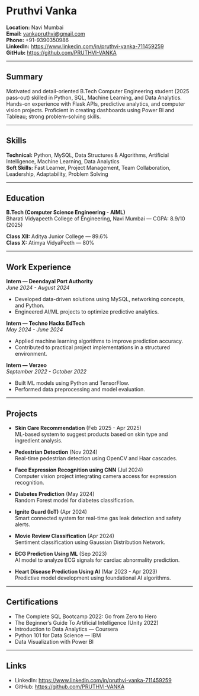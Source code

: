 # Pruthvi Vanka

**Location:** Navi Mumbai  
**Email:** vankapruthvi@gmail.com  
**Phone:** +91-9390350986  
**LinkedIn:** https://www.linkedin.com/in/pruthvi-vanka-711459259  
**GitHub:** https://github.com/PRUTHVI-VANKA

---

## Summary
Motivated and detail-oriented B.Tech Computer Engineering student (2025 pass-out) skilled in Python, SQL, Machine Learning, and Data Analytics. Hands-on experience with Flask APIs, predictive analytics, and computer vision projects. Proficient in creating dashboards using Power BI and Tableau; strong problem-solving skills.

---

## Skills
**Technical:** Python, MySQL, Data Structures & Algorithms, Artificial Intelligence, Machine Learning, Data Analytics  
**Soft Skills:** Fast Learner, Project Management, Team Collaboration, Leadership, Adaptability, Problem Solving

---

## Education
**B.Tech (Computer Science Engineering - AIML)**  
Bharati Vidyapeeth College of Engineering, Navi Mumbai — CGPA: 8.9/10 (2025)

**Class XII:** Aditya Junior College — 89.6%  
**Class X:** Atimya VidyaPeeth — 80%

---

## Work Experience
**Intern — Deendayal Port Authority**  
*June 2024 - August 2024*  
- Developed data-driven solutions using MySQL, networking concepts, and Python.  
- Engineered AI/ML projects to optimize predictive analytics.

**Intern — Techno Hacks EdTech**  
*May 2024 - June 2024*  
- Applied machine learning algorithms to improve prediction accuracy.  
- Contributed to practical project implementations in a structured environment.

**Intern — Verzeo**  
*September 2022 - October 2022*  
- Built ML models using Python and TensorFlow.  
- Performed data preprocessing and model evaluation.

---

## Projects
- **Skin Care Recommendation** (Feb 2025 - Apr 2025)  
  ML-based system to suggest products based on skin type and ingredient analysis.

- **Pedestrian Detection** (Nov 2024)  
  Real-time pedestrian detection using OpenCV and Haar cascades.

- **Face Expression Recognition using CNN** (Jul 2024)  
  Computer vision project integrating camera access for expression recognition.

- **Diabetes Prediction** (May 2024)  
  Random Forest model for diabetes classification.

- **Ignite Guard (IoT)** (Apr 2024)  
  Smart connected system for real-time gas leak detection and safety alerts.

- **Movie Review Classification** (Apr 2024)  
  Sentiment classification using Gaussian Distribution Network.

- **ECG Prediction Using ML** (Sep 2023)  
  AI model to analyze ECG signals for cardiac abnormality prediction.

- **Heart Disease Prediction Using AI** (Mar 2023 - Apr 2023)  
  Predictive model development using foundational AI algorithms.

---

## Certifications
- The Complete SQL Bootcamp 2022: Go from Zero to Hero  
- The Beginner’s Guide To Artificial Intelligence (Unity 2022)  
- Introduction to Data Analytics — Coursera  
- Python 101 for Data Science — IBM  
- Data Visualization with Power BI

---

## Links
- LinkedIn: https://www.linkedin.com/in/pruthvi-vanka-711459259  
- GitHub: https://github.com/PRUTHVI-VANKA
